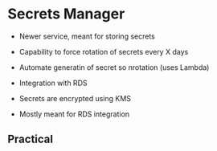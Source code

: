 # Secrets Manager

- Newer service, meant for storing secrets
- Capability to force rotation of secrets every X days
- Automate generatin of secret so nrotation (uses Lambda)
- Integration with RDS
- Secrets are encrypted using KMS

- Mostly meant for RDS integration

## Practical

 
